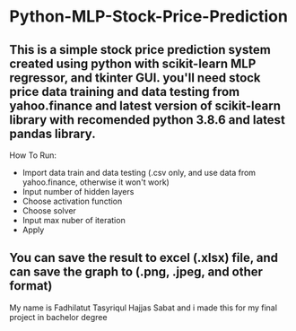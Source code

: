 # Python-MLP-Stock-Price-Prediction
This is a simple stock price prediction system
created using python with scikit-learn MLP regressor, and tkinter GUI.
you'll need stock price data training and data testing from yahoo.finance
and latest version of scikit-learn library with recomended python 3.8.6
and latest pandas library.
----------------------------------------------------------------------------------------------------------
How To Run:
- Import data train and data testing (.csv only, and use data from yahoo.finance, otherwise it won't work)
- Input number of hidden layers
- Choose activation function
- Choose solver
- Input max nuber of iteration
- Apply

You can save the result to excel (.xlsx) file, and can save the graph to (.png, .jpeg, and other format)
----------------------------------------------------------------------------------------------------------
My name is Fadhilatut Tasyriqul Hajjas Sabat
and i made this for my final project in bachelor degree
